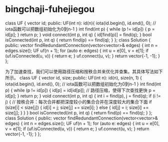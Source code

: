 # bingchaji-fuhejiegou
class UF {
vector<int> id;
public:
    UF(int n): id(n){
    iota(id.begin(), id.end(), 0); // iota函数可以把数组初始化为0到n-1
    }
    int find(int p) {
    while (p != id[p]) {
    p = id[p];
    }
    return p;
    }
    void connect(int p, int q) {
    id[find(p)] = find(q);
    }
    bool isConnected(int p, int q) {
    return find(p) == find(q);
    }
    };
class Solution {
public:
    vector<int> findRedundantConnection(vector<vector<int>>& edges) {
    int n = edges.size();
    UF uf(n + 1);
    for (auto e: edges) {
    int u = e[0], v = e[1];
    if (uf.isConnected(u, v)) {
    return e;
    }
    uf.connect(u, v);
    }
    return vector<int>{-1, -1};
    }
    };

为了加速查找，我们可以使用路径压缩和按秩合并来优化并查集。其具体写法如下所示。
class UF {
vector<int> id, size;
public:
    UF(int n): id(n), size(n, 1) {
    iota(id.begin(), id.end(), 0); // iota函数可以把数组初始化为0到n-1
    }
    int find(int p) {
    while (p != id[p]) {
    id[p] = id[id[p]]; // 路径压缩，使得下次查找更快
    p = id[p];
    }
    return p;
    }
    void connect(int p, int q) {
    int i = find(p), j = find(q);
    if (i != j) {
    // 按秩合并：每次合并都把深度较小的集合合并在深度较大的集合下面
    if (size[i] < size[j]) {
    id[i] = j;
    size[j] += size[i];
    } else {
    id[j] = i;
    size[i] += size[j];
    } } }
    bool isConnected(int p, int q) {
    return find(p) == find(q);
    }
    };
    class Solution {
public:
    vector<int> findRedundantConnection(vector<vector<int>>& edges) {
    int n = edges.size();
    UF uf(n + 1);
    for (auto e: edges) {
    int u = e[0], v = e[1];
    if (uf.isConnected(u, v)) {
    return e;
    }
    uf.connect(u, v);
    }
    return vector<int>{-1, -1};
    }
    };
